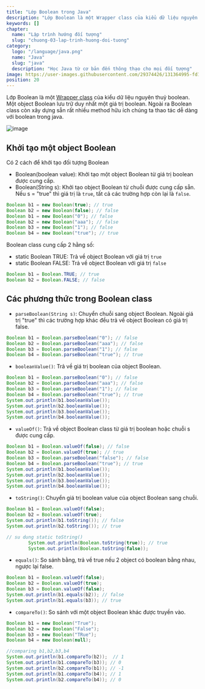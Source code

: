 ```yaml
---
title: "Lớp Boolean trong Java"
description: "Lớp Boolean là một Wrapper class của kiểu dữ liệu nguyên thuỷ boolean. Một object Boolean lưu trữ duy nhất một giá trị boolean"
keywords: []
chapter:
  name: "Lập trình hướng đối tượng"
  slug: "chuong-03-lap-trinh-huong-doi-tuong"
category:
  logo: "/language/java.png"
  name: "Java"
  slug: "java"
  description: "Học Java từ cơ bản đến thông thạo cho mọi đối tượng"
image: https://user-images.githubusercontent.com/29374426/131364995-fd123de1-6e6d-49e8-ae2a-376e62e739db.png
position: 20
---
```


Lớp Boolean là một [Wrapper class](/bai-viet/java/lop-wrapper-trong-java) của kiểu dữ liệu nguyên thuỷ boolean. Một object Boolean lưu trữ duy nhất một giá trị boolean. Ngoài ra Boolean class còn xây dựng sẵn rất nhiều method hữu ích chúng ta thao tác dễ dàng với boolean trong java.

![image](https://user-images.githubusercontent.com/29374426/131364995-fd123de1-6e6d-49e8-ae2a-376e62e739db.png)

## Khởi tạo một object Boolean

Có 2 cách để khởi tạo đối tượng Boolean

- Boolean(boolean value): Khởi tạo một object Boolean từ giá trị boolean được cung cấp.
- Boolean(String s): Khởi tạo object Boolean từ chuỗi được cung cấp sẵn. Nếu s = "true" thì giá trị là `true`, tất cả các trường hợp còn lại là `false`.

<div class="example"></div>

```java
Boolean b1 = new Boolean(true); // true
Boolean b2 = new Boolean(false); // false
Boolean b1 = new Boolean("0"); // false
Boolean b2 = new Boolean("aaa"); // false
Boolean b3 = new Boolean("1"); // false
Boolean b4 = new Boolean("true"); // true
```

Boolean class cung cấp 2 hằng số:

- static Boolean TRUE: Trả về object Boolean với giá trị `true`
- static Boolean FALSE: Trả về object Boolean với giá trị `false`

```java
Boolean b1 = Boolean.TRUE; // true
Boolean b2 = Boolean.FALSE; // false
```

## Các phương thức trong Boolean class

- `parseBoolean(String s)`: Chuyển chuỗi sang object Boolean. Ngoài giá trị "true" thì các trường hợp khác đều trả về object Boolean có giá trị false.

<div class="example"></div>

```java
Boolean b1 = Boolean.parseBoolean("0"); // false
Boolean b2 = Boolean.parseBoolean("aaa"); // false
Boolean b3 = Boolean.parseBoolean("1"); // false
Boolean b4 = Boolean.parseBoolean("true"); // true
```

- `booleanValue()`: Trả về giá trị boolean của object Boolean.

<div class="example"></div>

```java
Boolean b1 = Boolean.parseBoolean("0"); // false
Boolean b2 = Boolean.parseBoolean("aaa"); // false
Boolean b3 = Boolean.parseBoolean("1"); // false
Boolean b4 = Boolean.parseBoolean("true"); // true
System.out.println(b1.booleanValue());
System.out.println(b2.booleanValue());
System.out.println(b3.booleanValue());
System.out.println(b4.booleanValue());
```

- `valueOf()`: Trả về object Boolean class từ giá trị boolean hoặc chuỗi s được cung cấp.

<div class="example"></div>

```java
Boolean b1 = Boolean.valueOf(false); // false
Boolean b2 = Boolean.valueOf(true); // true
Boolean b3 = Boolean.parseBoolean("false"); // false
Boolean b4 = Boolean.parseBoolean("true"); // true
System.out.println(b1.booleanValue());
System.out.println(b2.booleanValue());
System.out.println(b3.booleanValue());
System.out.println(b4.booleanValue());
```

- `toString()`: Chuyển giá trị boolean value của object Boolean sang chuỗi.

<div class="example"></div>

```java
Boolean b1 = Boolean.valueOf(false);
Boolean b2 = Boolean.valueOf(true);
System.out.println(b1.toString()); // false
System.out.println(b2.toString()); // true

// su dung static toString()
        System.out.println(Boolean.toString(true)); // true
        System.out.println(Boolean.toString(false));
```

- `equals()`: So sánh bằng, trả về true nếu 2 object có boolean bằng nhau, ngược lại false.

```java
Boolean b1 = Boolean.valueOf(false);
Boolean b2 = Boolean.valueOf(true);
Boolean b3 = Boolean.valueOf(false);
System.out.println(b1.equals(b2)); // false
System.out.println(b1.equals(b3)); // true
```

- `compareTo()`: So sánh với một object Boolean khác được truyền vào.

```java
Boolean b1 = new Boolean("True");
Boolean b2 = new Boolean("False");
Boolean b3 = new Boolean("TRue");
Boolean b4 = new Boolean(null);

//comparing b1,b2,b3,b4
System.out.println(b1.compareTo(b2));  // 1
System.out.println(b1.compareTo(b3)); // 0
System.out.println(b2.compareTo(b1)); // -1
System.out.println(b1.compareTo(b4)); // 1
System.out.println(b2.compareTo(b4)); // 0
```
